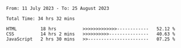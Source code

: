 <!--START_SECTION:waka-->

```all_time
From: 11 July 2023 - To: 25 August 2023

Total Time: 34 hrs 32 mins

HTML         18 hrs          >>>>>>>>>>>>>------------   52.12 %
CSS          14 hrs 2 mins   >>>>>>>>>>---------------   40.63 %
JavaScript   2 hrs 30 mins   >>-----------------------   07.25 %
```

<!--END_SECTION:waka-->
